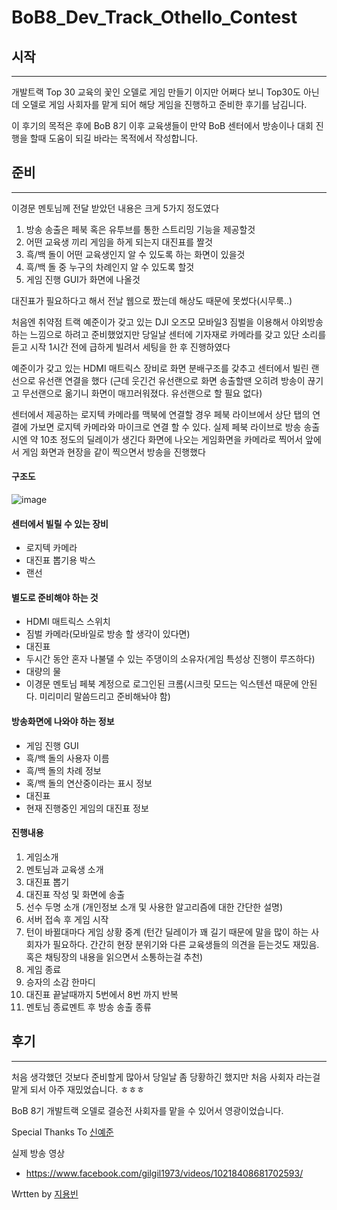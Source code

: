 # BoB8_Dev_Track_Othello_Contest

## 시작
---
개발트랙 Top 30 교육의 꽃인 오델로 게임 만들기 이지만 어쩌다 보니 Top30도 아닌데 오델로 게임 사회자를 맡게 되어 해당 게임을 진행하고 준비한 후기를 남김니다.

이 후기의 목적은 후에 BoB 8기 이후 교육생들이 만약 BoB 센터에서 방송이나 대회 진행을 할때 도움이 되길 바라는 목적에서 작성합니다.


## 준비
---

이경문 멘토님께 전달 받았던 내용은 크게 5가지 정도였다

1. 방송 송출은 페북 혹은 유투브를 통한 스트리밍 기능을 제공할것
2. 어떤 교육생 끼리 게임을 하게 되는지 대진표를 짤것
3. 흑/백 돌이 어떤 교육생인지 알 수 있도록 하는 화면이 있을것
4. 흑/백 돌 중 누구의 차례인지 알 수 있도록 할것
5. 게임 진행 GUI가 화면에 나올것

대진표가 필요하다고 해서 전날 웹으로 짰는데 해상도 때문에 못썼다(시무룩..)

처음엔 취약점 트랙 예준이가 갖고 있는 DJI 오즈모 모바일3 짐벌을 이용해서 야외방송 하는 느낌으로 하려고 준비했었지만
당일날 센터에 기자재로 카메라를 갖고 있단 소리를 듣고 시작 1시간 전에 급하게 빌려서 세팅을 한 후 진행하였다

예준이가 갖고 있는 HDMI 매트릭스 장비로 화면 분배구조를 갖추고 센터에서 빌린 랜선으로 유선랜 연결을 했다
(근데 웃긴건 유선랜으로 화면 송출할땐 오히려 방송이 끊기고 무선랜으로 옮기니 화면이 매끄러워졌다. 유선랜으로 할 필요 없다)

센터에서 제공하는 로지텍 카메라를 맥북에 연결할 경우 페북 라이브에서 상단 탭의 연결에 가보면 로지텍 카메라와 마이크로 연결 할 수 있다.
실제 페북 라이브로 방송 송출 시엔 약 10초 정도의 딜레이가 생긴다
화면에 나오는 게임화면을 카메라로 찍어서 앞에서 게임 화면과 현장을 같이 찍으면서 방송을 진행했다


#### 구조도
![image](https://user-images.githubusercontent.com/13353498/74407496-789e4580-4e75-11ea-952e-cf8bcdd89843.png)



#### 센터에서 빌릴 수 있는 장비

* 로지텍 카메라
* 대진표 뽑기용 박스
* 랜선


#### 별도로 준비해야 하는 것
* HDMI 매트릭스 스위치
* 짐벌 카메라(모바일로 방송 할 생각이 있다면)
* 대진표
* 두시간 동안 혼자 나불댈 수 있는 주댕이의 소유자(게임 특성상 진행이 루즈하다)
* 대량의 물
* 이경문 멘토님 페북 계정으로 로그인된 크롬(시크릿 모드는 익스텐션 때문에 안된다. 미리미리 말씀드리고 준비해놔야 함)


#### 방송화면에 나와야 하는 정보
* 게임 진행 GUI
* 흑/백 돌의 사용자 이름
* 흑/백 돌의 차례 정보
* 혹/백 돌의 연산중이라는 표시 정보
* 대진표
* 현재 진행중인 게임의 대진표 정보

#### 진행내용

1. 게임소개
2. 멘토님과 교육생 소개
3. 대진표 뽑기
4. 대진표 작성 및 화면에 송출
5. 선수 두명 소개 (개인정보 소개 및 사용한 알고리즘에 대한 간단한 설명)
6. 서버 접속 후 게임 시작
7. 턴이 바뀔대마다 게임 상황 중계 (턴간 딜레이가 꽤 길기 때문에 말을 많이 하는 사회자가 필요하다. 간간히 현장 분위기와 다른 교육생들의 의견을 듣는것도 재밌음. 혹은 채팅장의 내용을 읽으면서 소통하는걸 추천)
8. 게임 종료
9. 승자의 소감 한마디
9. 대진표 끝날때까지 5번에서 8번 까지 반복
10. 멘토님 종료멘트 후 방송 송출 종류

## 후기
---
처음 생각했던 것보다 준비할게 많아서 당일날 좀 당황하긴 했지만 처음 사회자 라는걸 맡게 되서 아주 재밌었습니다. ㅎㅎㅎ

BoB 8기 개발트랙 오델로 결승전 사회자를 맡을 수 있어서 영광이었습니다.

Special Thanks To 
[신예준](https://github.com/wns1826)


실제 방송 영상
* https://www.facebook.com/gilgil1973/videos/10218408681702593/




Wrtten by [지용빈](https://github.com/Tempuss)
